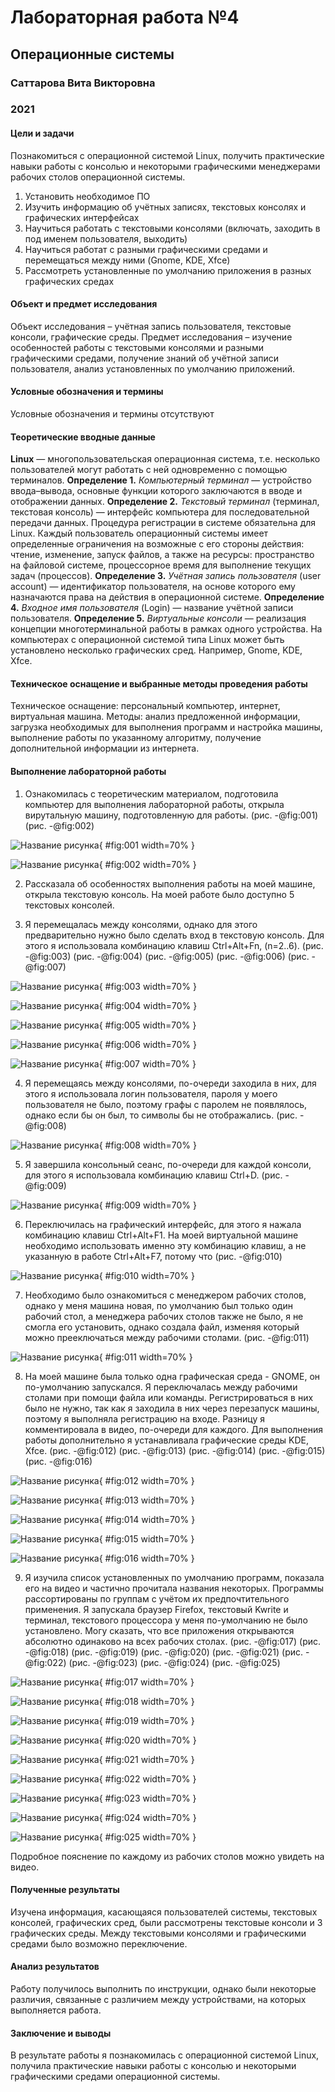 
# Лабораторная работа №4

## Операционные системы

### Саттарова Вита Викторовна

### 2021

#### Цели и задачи

Познакомиться с операционной системой Linux, получить практические навыки работы с консолью и некоторыми графическими менеджерами рабочих столов операционной системы.

1.	Установить необходимое ПО
2.	Изучить информацию об учётных записях, текстовых консолях и графических интерфейсах
3.	Научиться работать с текстовыми консолями (включать, заходить в под именем пользователя, выходить)
4.  Научиться работат с разными графическими средами и перемещаться между ними (Gnome, KDE, Xfce)
5.  Рассмотреть установленные по умолчанию приложения в разных графических средах

#### Объект и предмет исследования

Объект исследования – учётная запись пользователя, текстовые консоли, графические среды.
Предмет исследования – изучение особенностей работы с текстовыми консолями и разными графическими средами, получение знаний об учётной записи пользователя, анализ установленных по умолчанию приложений.

#### Условные обозначения и термины

Условные обозначения и термины отсутствуют

#### Теоретические вводные данные

**Linux** — многопользовательская операционная система, т.е. несколько пользователей могут работать с ней одновременно с помощью терминалов.
**Определение 1.** *Компьютерный терминал* — устройство ввода–вывода, основные функции которого заключаются в вводе и отображении данных.
**Определение 2.** *Текстовый терминал* (терминал, текстовая консоль) — интерфейс компьютера для последовательной передачи данных.
Процедура регистрации в системе обязательна для Linux. Каждый пользователь операционный системы имеет определенные ограничения на возможные с его стороны действия: чтение, изменение, запуск файлов, а также на ресурсы: пространство на файловой системе, процессорное время для выполнение текущих задач (процессов).
**Определение 3.** *Учётная запись пользователя* (user account) — идентификатор пользователя, на основе которого ему назначаются права на действия в операционной системе.
**Определение 4.** *Входное имя пользователя* (Login) — название учётной записи пользователя.
**Определение 5.** *Виртуальные консоли* — реализация концепции многотерминальной
работы в рамках одного устройства.
На компьютерах с операционной системой типа Linux может быть установлено несколько графических сред. Например, Gnome, KDE, Xfce.

#### Техническое оснащение и выбранные методы проведения работы

Техническое оснащение: персональный компьютер, интернет, виртуальная машина.
Методы: анализ предложенной информации, загрузка необходимых для выполнения программ и настройка машины, выполнение работы по указанному алгоритму, получение дополнительной информации из интернета.

#### Выполнение лабораторной работы

1.	Ознакомилась с теоретическим материалом, подготовила компьютер для выполнения лабораторной работы, открыла вирутальную машину, подготовленную для работы. (рис. -@fig:001) (рис. -@fig:002)

![Название рисунка](image/image1.jpg){ #fig:001 width=70% }

![Название рисунка](image/image2.jpg){ #fig:002 width=70% }

2.	Рассказала об особенностях выполнения работы на моей машине, открыла текстовую консоль. На моей работе было доступно 5 текстовых консолей.   

3.	Я перемещалась между консолями, однако для этого предварительно нужно было сделать вход в текстовую консоль. Для этого я использовала комбинацию клавиш Ctrl+Alt+Fn, (n=2..6). (рис. -@fig:003) (рис. -@fig:004) (рис. -@fig:005) (рис. -@fig:006) (рис. -@fig:007)

![Название рисунка](image/image3.jpg){ #fig:003 width=70% }

![Название рисунка](image/image4.jpg){ #fig:004 width=70% }

![Название рисунка](image/image5.jpg){ #fig:005 width=70% }

![Название рисунка](image/image6.jpg){ #fig:006 width=70% }

![Название рисунка](image/image7.jpg){ #fig:007 width=70% }

4.	Я перемещаясь между консолями, по-очереди заходила в них, для этого я использовала логин пользователя, пароля у моего пользователя не было, поэтому графы с паролем не появлялось, однако если бы он был, то символы бы не отображались. (рис. -@fig:008) 

![Название рисунка](image/image8.jpg){ #fig:008 width=70% }

5.	Я завершила консольный сеанс, по-очереди для каждой консоли, для этого я использовала комбинацию клавиш Ctrl+D. (рис. -@fig:009)

![Название рисунка](image/image9.jpg){ #fig:009 width=70% }

6.	Переключилась на графический интерфейс, для этого я нажала комбинацию клавиш Ctrl+Alt+F1. На моей виртуальной машине необходимо использовать именно эту комбинацию клавиш, а не указанную в работе Ctrl+Alt+F7, потому что (рис. -@fig:010)

![Название рисунка](image/image10.jpg){ #fig:010 width=70% }

7.	Необходимо было ознакомиться с менеджером рабочих столов, однако у меня машина новая, по умолчанию был только один рабочий стол, а менеджера рабочих столов также не было, я не смогла его установить, однако создала файл, изменяя который можно прееключаться между рабочими столами. (рис. -@fig:011) 

![Название рисунка](image/image11.jpg){ #fig:011 width=70% }

8.  На моей машине была только одна графическая среда - GNOME, он по-умолчанию запускался. Я переключалась между рабочими столами при помощи файла или команды. Регистрироваться в них было не нужно, так как я заходила в них через перезапуск машины, поэтому я выполняла регистрацию на входе. Разницу я комментировала в видео, по-очереди для каждого. Для выполнения работы дополнительно я устанавливала графические среды KDE, Xfce. (рис. -@fig:012) (рис. -@fig:013) (рис. -@fig:014) (рис. -@fig:015) (рис. -@fig:016)

![Название рисунка](image/image12.jpg){ #fig:012 width=70% }

![Название рисунка](image/image13.jpg){ #fig:013 width=70% }

![Название рисунка](image/image14.jpg){ #fig:014 width=70% }

![Название рисунка](image/image15.jpg){ #fig:015 width=70% }

![Название рисунка](image/image16.jpg){ #fig:016 width=70% }
 
9.  Я изучила список установленных по умолчанию программ, показала его на видео и частично прочитала названия некоторых. Программы рассортированы по группам с учётом их предпочтительного применения. Я запускала браузер Firefox, текстовый Kwrite и терминал, текстового процессора у меня по-умолчанию не было установлено. Могу сказать, что все приложения открываются абсолютно одинаково на всех рабочих столах. (рис. -@fig:017) (рис. -@fig:018) (рис. -@fig:019) (рис. -@fig:020) (рис. -@fig:021) (рис. -@fig:022) (рис. -@fig:023) (рис. -@fig:024) (рис. -@fig:025)

![Название рисунка](image/image17.jpg){ #fig:017 width=70% }

![Название рисунка](image/image18.jpg){ #fig:018 width=70% }

![Название рисунка](image/image19.jpg){ #fig:019 width=70% }

![Название рисунка](image/image20.jpg){ #fig:020 width=70% }

![Название рисунка](image/image21.jpg){ #fig:021 width=70% }

![Название рисунка](image/image22.jpg){ #fig:022 width=70% }

![Название рисунка](image/image23.jpg){ #fig:023 width=70% }

![Название рисунка](image/image24.jpg){ #fig:024 width=70% }

![Название рисунка](image/image25.jpg){ #fig:025 width=70% }

Подробное пояснение по каждому из рабочих столов можно увидеть на видео.

#### Полученные результаты

Изучена информация, касающаяся пользователей системы, текстовых консолей, графических сред, были рассмотрены текстовые консоли и 3 графических среды. Между текстовыми консолями и графическими средами было возможно переключение. 

#### Анализ результатов

Работу получилось выполнить по инструкции, однако были некоторые различия, связанные с различием между устройствами, на которых выполняется работа.

#### Заключение и выводы

В результате работы я познакомилась с операционной системой Linux, получила практические навыки работы с консолью и некоторыми графическими средами операционной системы.
